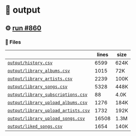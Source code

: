 # 📝  output 

## ⚙️ [run #860](https://github.com/jwenerd/ytm-dl/actions/runs/8532789580)

### 📁 Files

|                                                                         |lines|size|
|-------------------------------------------------------------------------|-----|----|
|[`output/history.csv` ](output/history.csv)                              |6599 |624K|
|[`output/library_albums.csv` ](output/library_albums.csv)                |1015 |72K |
|[`output/library_artists.csv` ](output/library_artists.csv)              |2239 |100K|
|[`output/library_songs.csv` ](output/library_songs.csv)                  |5328 |448K|
|[`output/library_subscriptions.csv` ](output/library_subscriptions.csv)  |88   |4.0K|
|[`output/library_upload_albums.csv` ](output/library_upload_albums.csv)  |1276 |184K|
|[`output/library_upload_artists.csv` ](output/library_upload_artists.csv)|1732 |192K|
|[`output/library_upload_songs.csv` ](output/library_upload_songs.csv)    |16508|1.3M|
|[`output/liked_songs.csv` ](output/liked_songs.csv)                      |1654 |140K|